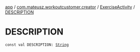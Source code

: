[app](../../index.md) / [com.mateusz.workoutcustomer.creator](../index.md) / [ExerciseActivity](index.md) / [DESCRIPTION](./-d-e-s-c-r-i-p-t-i-o-n.md)

# DESCRIPTION

`const val DESCRIPTION: `[`String`](https://kotlinlang.org/api/latest/jvm/stdlib/kotlin/-string/index.html)
